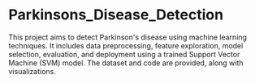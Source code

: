 # Parkinsons_Disease_Detection
This project aims to detect Parkinson's disease using machine learning techniques. It includes data preprocessing, feature exploration, model selection, evaluation, and deployment using a trained Support Vector Machine (SVM) model. The dataset and code are provided, along with visualizations.
